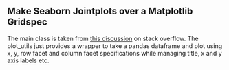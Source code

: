 ## Make Seaborn Jointplots over a Matplotlib Gridspec
The main class is taken from [this discussion](https://stackoverflow.com/questions/35042255/how-to-plot-multiple-seaborn-jointplot-in-subplot) on stack overflow. 
The plot_utils just provides a wrapper to take a pandas dataframe and plot using x, y, row facet and column facet specifications while managing title, x and y axis labels etc.